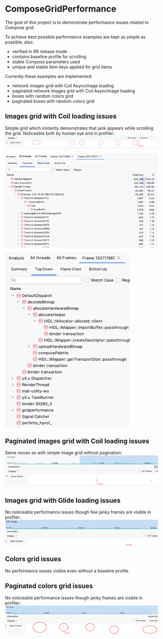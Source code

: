 # ComposeGridPerformance

The goal of this project is to demonstrate performance issues related to Compose grid.

To achieve best possible performance examples are kept as simple as possible, also:
- verified in R8 release mode
- contains baseline profile for scrolling
- stable Compose parameters used
- unique and stable item keys applied for grid items


Currently these examples are implemented:
- network images grid with Coil AsyncImage loading
- paginated network images grid with Coil AsyncImage loading
- boxes with random colors grid
- paginated boxes with random colors grid


## Images grid with Coil loading issues

Simple grid which instantly demonstrates that jank appears while scrolling the grid. Noticeable both by human eye and in profiler:
![jank_1](https://github.com/PauliusVal/ComposeGridPerformance/blob/main/images/images_grid_janky_frames_1.png?raw=true)

![jank_2](https://github.com/PauliusVal/ComposeGridPerformance/blob/main/images/images_grid_janky_frames_2.png?raw=true)

![jank_3](https://github.com/PauliusVal/ComposeGridPerformance/blob/main/images/images_grid_janky_frames_3.png?raw=true)

## Paginated images grid with Coil loading issues

Same issues as with simple image grid without pagination:
![jank_4](https://github.com/PauliusVal/ComposeGridPerformance/blob/main/images/paginated_images_grid_janky_frames_1.png?raw=true)

## Images grid with Glide loading issues

No noticeable performance issues though few janky frames are visible in profiler:
![jank_5](https://github.com/PauliusVal/ComposeGridPerformance/blob/main/images/glide_images_grid_janky_frames_1.png?raw=true)

## Colors grid issues

No performance issues visible even without a baseline profile.

## Paginated colors grid issues

No noticeable performance issues though janky frames are visible in profiler:
![jank_6](https://github.com/PauliusVal/ComposeGridPerformance/blob/main/images/paginated_colors_grid_janky_frames_1.png?raw=true)